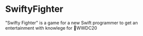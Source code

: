 # SwiftyFighter
"Swifty Fighter" is a game for a new Swift programmer to get  an entertainment with knowlege for WWDC20
